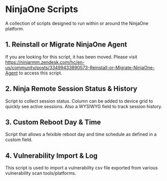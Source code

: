 # NinjaOne Scripts

A collection of scripts designed to run within or around the NinjaOne platform.

## 1. Reinstall or Migrate NinjaOne Agent
If you are looking for this script, it has been moved. Please visit https://ninjarmm.zendesk.com/hc/en-us/community/posts/33499433890573-Reinstall-or-Migrate-NinjaOne-Agent to access this script.

## 2. Ninja Remote Session Status & History
Script to collect session status. Column can be added to device grid to quickly see active sessions. Also a WYSIWYG field to track session history.

## 3. Custom Reboot Day & Time
Script that allows a felxible reboot day and time schedule as defined in a custom field.

## 4. Vulnerability Import & Log
This script is used to import a vulnerability csv file exported from various vulnerability scan tools/platforms.